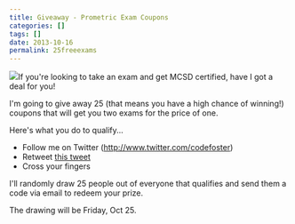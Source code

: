 ```yaml
---
title: Giveaway - Prometric Exam Coupons
categories: []
tags: []
date: 2013-10-16
permalink: 25freeexams
---
```


![](http://codefoster.blob.core.windows.net/site/image/81978287311841f69b056f015dd14679/25freeexams_01_1.jpg)If you're looking to take an exam and get MCSD certified, have I got a deal for you!

I'm going to give away 25 (that means you have a high chance of winning!) coupons that will get you two exams for the price of one.

Here's what you do to qualify...

*   Follow me on Twitter (http://www.twitter.com/codefoster)
*   Retweet [this tweet](https://twitter.com/codefoster/status/390620695719583745)
*   Cross your fingers

I'll randomly draw 25 people out of everyone that qualifies and send them a code via email to redeem your prize.

The drawing will be Friday, Oct 25.

 